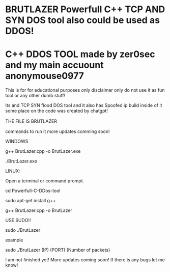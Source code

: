# BRUTLAZER Powerfull C++ TCP AND SYN DOS tool also could be used as DDOS!
# C++ DDOS TOOL                                                                     made by  zer0sec and my main accuount anonymouse0977
 
 This is for for educational purposes only disclaimer only do not use it as fun tool or any other dumb stuff!
 
Its and TCP SYN flood DOS tool and it also has Spoofed ip build inside of it                                           some place on the code was created by chatgpt!

THE FILE IS BRUTLAZER 
ㅤㅤㅤㅤㅤㅤㅤ

commands to run it 
more updates comming soon!






WINDOWS 

g++ BrutLazer.cpp -o BrutLazer.exe


./BrutLazer.exe


LINUX:

Open a terminal or command prompt.


cd Powerfull-C-DDos-tool

sudo apt-get install g++


g++ BrutLazer.cpp -o BrutLazer

USE SUDO!!

sudo ./BrutLazer

example

 sudo ./BrutLazer (IP) (PORT) (Number of packets)

I am not finished yet!
More updates coming soon!
If there is any bugs let me know! 
